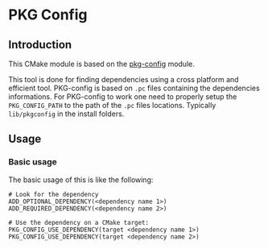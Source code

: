 PKG Config
==========

## Introduction

This CMake module is based on the
[pkg-config](https://linux.die.net/man/1/pkg-config) module.

This tool is done for finding dependencies using a cross platform and
efficient tool. PKG-config is based on `.pc` files containing the dependencies
informations. For PKG-config to work one need to properly setup the
`PKG_CONFIG_PATH` to the path of the `.pc` files locations. Typically
`lib/pkgconfig` in the install folders.

## Usage

### Basic usage

The basic usage of this is like the following:

    # Look for the dependency
    ADD_OPTIONAL_DEPENDENCY(<dependency name 1>)
    ADD_REQUIRED_DEPENDENCY(<dependency name 2>)

    # Use the dependency on a CMake target:
    PKG_CONFIG_USE_DEPENDENCY(target <dependency name 1>)
    PKG_CONFIG_USE_DEPENDENCY(target <dependency name 2>)
